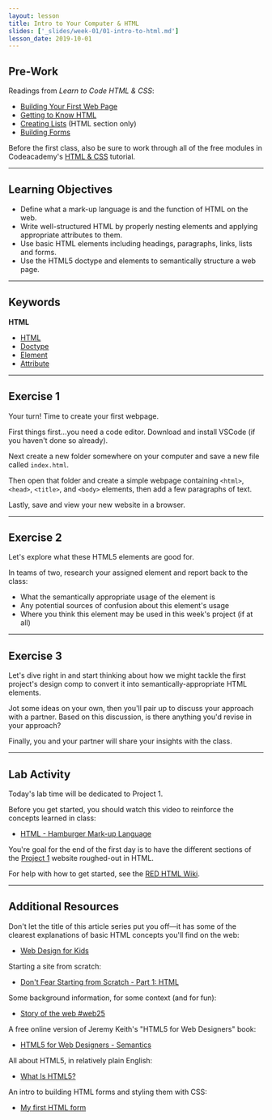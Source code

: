 ```yaml
---
layout: lesson
title: Intro to Your Computer & HTML
slides: ['_slides/week-01/01-intro-to-html.md']
lesson_date: 2019-10-01
---
```


## Pre-Work

Readings from _Learn to Code HTML & CSS_:

- [Building Your First Web Page](http://learn.shayhowe.com/html-css/building-your-first-web-page/)
- [Getting to Know HTML](http://learn.shayhowe.com/html-css/getting-to-know-html/)
- [Creating Lists](http://learn.shayhowe.com/html-css/creating-lists/) (HTML section only)
- [Building Forms](http://learn.shayhowe.com/html-css/building-forms/)

Before the first class, also be sure to work through all of the free modules in Codeacademy's [HTML & CSS](https://www.codecademy.com/learn/web) tutorial.

---

## Learning Objectives

- Define what a mark-up language is and the function of HTML on the web.
- Write well-structured HTML by properly nesting elements and applying appropriate attributes to them.
- Use basic HTML elements including headings, paragraphs, links, lists and forms.
- Use the HTML5 doctype and elements to semantically structure a web page.

---

## Keywords

**HTML**

- [HTML](https://developer.mozilla.org/en-US/docs/Web/HTML)
- [Doctype](http://www.sitepoint.com/web-foundations/doctypes/)
- [Element](https://developer.mozilla.org/en/docs/Web/HTML/Element)
- [Attribute](https://developer.mozilla.org/en-US/docs/Web/CSS/Attribute_selectors)

---

## Exercise 1

Your turn! Time to create your first webpage.

First things first...you need a code editor. Download and install VSCode (if you haven't done so already).

Next create a new folder somewhere on your computer and save a new file called `index.html`.

Then open that folder and create a simple webpage containing `<html>`, `<head>`, `<title>`, and `<body>` elements, then add a few paragraphs of text.

Lastly, save and view your new website in a browser.

---

## Exercise 2

Let's explore what these HTML5 elements are good for.

In teams of two, research your assigned element and report back to the class:

- What the semantically appropriate usage of the element is
- Any potential sources of confusion about this element's usage
- Where you think this element may be used in this week's project (if at all)

---

## Exercise 3

Let's dive right in and start thinking about how we might tackle the first project's design comp to convert it into semantically-appropriate HTML elements.

Jot some ideas on your own, then you'll pair up to discuss your approach with a partner. Based on this discussion, is there anything you'd revise in your approach?

Finally, you and your partner will share your insights with the class.

---

## Lab Activity

Today's lab time will be dedicated to Project 1.

Before you get started, you should watch this video to reinforce the concepts learned in class:

- [HTML - Hamburger Mark-up Language](http://www.dontfeartheinternet.com/02-html/)

You're goal for the end of the first day is to have the different sections of the [Project 1](../../project/project-1-aloha-homepage/) website roughed-out in HTML.

For help with how to get started, see the [RED HTML Wiki](https://redacademy.github.io/html-fundamentals/#setting-up-a-project).

---

## Additional Resources

Don't let the title of this article series put you off&mdash;it has some of the clearest explanations of basic HTML concepts you'll find on the web:

- [Web Design for Kids](http://webdesign.tutsplus.com/series/web-design-for-kids--cms-823)

Starting a site from scratch:

- [Don't Fear Starting from Scratch - Part 1: HTML](http://www.dontfeartheinternet.com/04-from-scratch/)

Some background information, for some context (and for fun):

- [Story of the web #web25](http://www.storyoftheweb.org.uk/)

A free online version of Jeremy Keith's "HTML5 for Web Designers" book:

- [HTML5 for Web Designers - Semantics](http://html5forwebdesigners.com/semantics/)

All about HTML5, in relatively plain English:

- [What Is HTML5?](https://code.tutsplus.com/tutorials/what-is-html5--cms-25803)

An intro to building HTML forms and styling them with CSS:

- [My first HTML form](https://developer.mozilla.org/en-US/docs/Web/Guide/HTML/Forms/My_first_HTML_form)
